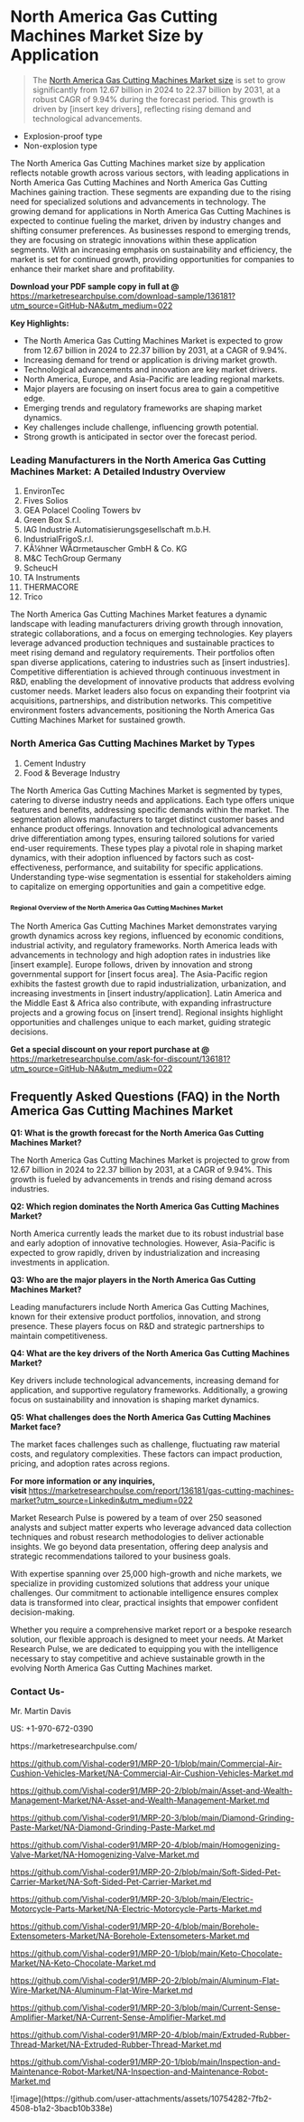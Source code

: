 <h1>North America Gas Cutting Machines Market&nbsp;Size by Application</h1><blockquote><p>The <a href="https://marketresearchpulse.com/download-sample/136181?utm_source=GitHub-NA&amp;utm_medium=022">North America Gas Cutting Machines Market size</a> is set to grow significantly from 12.67 billion in 2024 to 22.37 billion by 2031, at a robust CAGR of 9.94% during the forecast period. This growth is driven by [insert key drivers], reflecting rising demand and technological advancements.</p></blockquote><ul><li>Explosion-proof type<li> Non-explosion type</li></ul><p>The North America Gas Cutting Machines market size by application reflects notable growth across various sectors, with leading applications in North America Gas Cutting Machines and North America Gas Cutting Machines gaining traction. These segments are expanding due to the rising need for specialized solutions and advancements in technology. The growing demand for applications in North America Gas Cutting Machines is expected to continue fueling the market, driven by industry changes and shifting consumer preferences. As businesses respond to emerging trends, they are focusing on strategic innovations within these application segments. With an increasing emphasis on sustainability and efficiency, the market is set for continued growth, providing opportunities for companies to enhance their market share and profitability.</p><p><strong>Download your PDF sample copy in full at @ </strong><a href="https://marketresearchpulse.com/download-sample/136181?utm_source=GitHub-NA&amp;utm_medium=022">https://marketresearchpulse.com/download-sample/136181?utm_source=GitHub-NA&amp;utm_medium=022</a></p><p><strong>Key Highlights: </strong></p><ul><li>The North America Gas Cutting Machines Market is expected to grow from 12.67 billion in 2024 to 22.37 billion by 2031, at a CAGR of 9.94%.</li><li>Increasing demand for trend or application is driving market growth.</li><li>Technological advancements and innovation are key market drivers.</li><li>North America, Europe, and Asia-Pacific are leading regional markets.</li><li>Major players are focusing on insert focus area to gain a competitive edge.</li><li>Emerging trends and regulatory frameworks are shaping market dynamics.</li><li>Key challenges include challenge, influencing growth potential.</li><li>Strong growth is anticipated in sector over the forecast period.</li></ul><h3>Leading Manufacturers in the North America Gas Cutting Machines Market: A Detailed Industry Overview</h3><ol><li>EnvironTec</li><li>Fives Solios</li><li>GEA Polacel Cooling Towers bv</li><li>Green Box S.r.l.</li><li>IAG Industrie Automatisierungsgesellschaft m.b.H.</li><li>IndustrialFrigoS.r.l.</li><li>KÃ¼hner WÃ¤rmetauscher GmbH & Co. KG</li><li>M&C TechGroup Germany</li><li>ScheucH</li><li>TA Instruments</li><li>THERMACORE</li><li>Trico</li></ol><div class="flex max-w-full flex-col flex-grow"><div class="min-h-8 text-message flex w-full flex-col items-end gap-2 whitespace-normal break-words [.text-message+&amp;]:mt-5" dir="auto" data-message-author-role="assistant" data-message-id="fd8432e4-4910-450d-b182-61b7bfb0a01f" data-message-model-slug="gpt-4o"><div class="flex w-full flex-col gap-1 empty:hidden first:pt-[3px]"><div class="markdown prose w-full break-words dark:prose-invert light"><p>The North America Gas Cutting Machines Market features a dynamic landscape with leading manufacturers driving growth through innovation, strategic collaborations, and a focus on emerging technologies. Key players leverage advanced production techniques and sustainable practices to meet rising demand and regulatory requirements. Their portfolios often span diverse applications, catering to industries such as [insert industries]. Competitive differentiation is achieved through continuous investment in R&amp;D, enabling the development of innovative products that address evolving customer needs. Market leaders also focus on expanding their footprint via acquisitions, partnerships, and distribution networks. This competitive environment fosters advancements, positioning the North America Gas Cutting Machines Market for sustained growth.</p></div></div></div></div><h3>North America Gas Cutting Machines Market by Types</h3><ol><li>Cement Industry<li> Food & Beverage Industry</li></ol><div class="flex max-w-full flex-col flex-grow"><div class="min-h-8 text-message flex w-full flex-col items-end gap-2 whitespace-normal break-words [.text-message+&amp;]:mt-5" dir="auto" data-message-author-role="assistant" data-message-id="084470be-0bb7-4664-bddf-5156b4f41249" data-message-model-slug="gpt-4o-mini"><div class="flex w-full flex-col gap-1 empty:hidden first:pt-[3px]"><div class="markdown prose w-full break-words dark:prose-invert light"><p>The North America Gas Cutting Machines Market is segmented by types, catering to diverse industry needs and applications. Each type offers unique features and benefits, addressing specific demands within the market. The segmentation allows manufacturers to target distinct customer bases and enhance product offerings. Innovation and technological advancements drive differentiation among types, ensuring tailored solutions for varied end-user requirements. These types play a pivotal role in shaping market dynamics, with their adoption influenced by factors such as cost-effectiveness, performance, and suitability for specific applications. Understanding type-wise segmentation is essential for stakeholders aiming to capitalize on emerging opportunities and gain a competitive edge.</p></div></div></div></div><h3><span style="font-size: 11px;">Regional Overview of the North America Gas Cutting Machines Market</span></h3><div class="flex max-w-full flex-col flex-grow"><div class="min-h-8 text-message flex w-full flex-col items-end gap-2 whitespace-normal break-words [.text-message+&amp;]:mt-5" dir="auto" data-message-author-role="assistant" data-message-id="e9038762-ce64-4e30-91c9-9bd413514231" data-message-model-slug="gpt-4o-mini"><div class="flex w-full flex-col gap-1 empty:hidden first:pt-[3px]"><div class="markdown prose w-full break-words dark:prose-invert light"><p>The North America Gas Cutting Machines Market demonstrates varying growth dynamics across key regions, influenced by economic conditions, industrial activity, and regulatory frameworks. North America leads with advancements in technology and high adoption rates in industries like [insert example]. Europe follows, driven by innovation and strong governmental support for [insert focus area]. The Asia-Pacific region exhibits the fastest growth due to rapid industrialization, urbanization, and increasing investments in [insert industry/application]. Latin America and the Middle East &amp; Africa also contribute, with expanding infrastructure projects and a growing focus on [insert trend]. Regional insights highlight opportunities and challenges unique to each market, guiding strategic decisions.</p></div></div></div></div><p><strong>Get a special discount on your report purchase at @ </strong><a href="https://marketresearchpulse.com/ask-for-discount/136181?utm_source=GitHub-NA&amp;utm_medium=022">https://marketresearchpulse.com/ask-for-discount/136181?utm_source=GitHub-NA&amp;utm_medium=022</a></p><h2>Frequently Asked Questions (FAQ) in the North America Gas Cutting Machines Market</h2><p><strong>Q1: What is the growth forecast for the North America Gas Cutting Machines Market?</strong></p><p>The North America Gas Cutting Machines Market is projected to grow from 12.67 billion in 2024 to 22.37 billion by 2031, at a CAGR of 9.94%. This growth is fueled by advancements in trends and rising demand across industries.</p><p><strong>Q2: Which region dominates the North America Gas Cutting Machines Market?</strong></p><p>North America currently leads the market due to its robust industrial base and early adoption of innovative technologies. However, Asia-Pacific is expected to grow rapidly, driven by industrialization and increasing investments in application.</p><p><strong>Q3: Who are the major players in the North America Gas Cutting Machines Market?</strong></p><p>Leading manufacturers include North America Gas Cutting Machines, known for their extensive product portfolios, innovation, and strong presence. These players focus on R&amp;D and strategic partnerships to maintain competitiveness.</p><p><strong>Q4: What are the key drivers of the North America Gas Cutting Machines Market?</strong></p><p>Key drivers include technological advancements, increasing demand for application, and supportive regulatory frameworks. Additionally, a growing focus on sustainability and innovation is shaping market dynamics.</p><p><strong>Q5: What challenges does the North America Gas Cutting Machines Market face?</strong></p><p>The market faces challenges such as challenge, fluctuating raw material costs, and regulatory complexities. These factors can impact production, pricing, and adoption rates across regions.</p><p><strong>For more information or any inquiries, visit&nbsp;</strong><a href="https://marketresearchpulse.com/report/136181/gas-cutting-machines-market?utm_source=Linkedin&utm_medium=022">https://marketresearchpulse.com/report/136181/gas-cutting-machines-market?utm_source=Linkedin&utm_medium=022</a></p><p>Market Research Pulse is powered by a team of over 250 seasoned analysts and subject matter experts who leverage advanced data collection techniques and robust research methodologies to deliver actionable insights. We go beyond data presentation, offering deep analysis and strategic recommendations tailored to your business goals.</p><p>With expertise spanning over 25,000 high-growth and niche markets, we specialize in providing customized solutions that address your unique challenges. Our commitment to actionable intelligence ensures complex data is transformed into clear, practical insights that empower confident decision-making.</p><p>Whether you require a comprehensive market report or a bespoke research solution, our flexible approach is designed to meet your needs. At Market Research Pulse, we are dedicated to equipping you with the intelligence necessary to stay competitive and achieve sustainable growth in the evolving North America Gas Cutting Machines market.</p><h3><strong>Contact Us-</strong></h3><p>Mr. Martin Davis</p><p>US: +1-970-672-0390</p><p>https://marketresearchpulse.com/</p><p><a href="https://github.com/Vishal-coder91/MRP-20-1/blob/main/Commercial-Air-Cushion-Vehicles-Market/NA-Commercial-Air-Cushion-Vehicles-Market.md">https://github.com/Vishal-coder91/MRP-20-1/blob/main/Commercial-Air-Cushion-Vehicles-Market/NA-Commercial-Air-Cushion-Vehicles-Market.md</a></p><p><a href="https://github.com/Vishal-coder91/MRP-20-2/blob/main/Asset-and-Wealth-Management-Market/NA-Asset-and-Wealth-Management-Market.md">https://github.com/Vishal-coder91/MRP-20-2/blob/main/Asset-and-Wealth-Management-Market/NA-Asset-and-Wealth-Management-Market.md</a></p><p><a href="https://github.com/Vishal-coder91/MRP-20-3/blob/main/Diamond-Grinding-Paste-Market/NA-Diamond-Grinding-Paste-Market.md">https://github.com/Vishal-coder91/MRP-20-3/blob/main/Diamond-Grinding-Paste-Market/NA-Diamond-Grinding-Paste-Market.md</a></p><p><a href="https://github.com/Vishal-coder91/MRP-20-4/blob/main/Homogenizing-Valve-Market/NA-Homogenizing-Valve-Market.md">https://github.com/Vishal-coder91/MRP-20-4/blob/main/Homogenizing-Valve-Market/NA-Homogenizing-Valve-Market.md</a></p><p><a href="https://github.com/Vishal-coder91/MRP-20-2/blob/main/Soft-Sided-Pet-Carrier-Market/NA-Soft-Sided-Pet-Carrier-Market.md">https://github.com/Vishal-coder91/MRP-20-2/blob/main/Soft-Sided-Pet-Carrier-Market/NA-Soft-Sided-Pet-Carrier-Market.md</a></p><p><a href="https://github.com/Vishal-coder91/MRP-20-3/blob/main/Electric-Motorcycle-Parts-Market/NA-Electric-Motorcycle-Parts-Market.md">https://github.com/Vishal-coder91/MRP-20-3/blob/main/Electric-Motorcycle-Parts-Market/NA-Electric-Motorcycle-Parts-Market.md</a></p><p><a href="https://github.com/Vishal-coder91/MRP-20-4/blob/main/Borehole-Extensometers-Market/NA-Borehole-Extensometers-Market.md">https://github.com/Vishal-coder91/MRP-20-4/blob/main/Borehole-Extensometers-Market/NA-Borehole-Extensometers-Market.md</a></p><p><a href="https://github.com/Vishal-coder91/MRP-20-1/blob/main/Keto-Chocolate-Market/NA-Keto-Chocolate-Market.md">https://github.com/Vishal-coder91/MRP-20-1/blob/main/Keto-Chocolate-Market/NA-Keto-Chocolate-Market.md</a></p><p><a href="https://github.com/Vishal-coder91/MRP-20-2/blob/main/Aluminum-Flat-Wire-Market/NA-Aluminum-Flat-Wire-Market.md">https://github.com/Vishal-coder91/MRP-20-2/blob/main/Aluminum-Flat-Wire-Market/NA-Aluminum-Flat-Wire-Market.md</a></p><p><a href="https://github.com/Vishal-coder91/MRP-20-3/blob/main/Current-Sense-Amplifier-Market/NA-Current-Sense-Amplifier-Market.md">https://github.com/Vishal-coder91/MRP-20-3/blob/main/Current-Sense-Amplifier-Market/NA-Current-Sense-Amplifier-Market.md</a></p><p><a href="https://github.com/Vishal-coder91/MRP-20-4/blob/main/Extruded-Rubber-Thread-Market/NA-Extruded-Rubber-Thread-Market.md">https://github.com/Vishal-coder91/MRP-20-4/blob/main/Extruded-Rubber-Thread-Market/NA-Extruded-Rubber-Thread-Market.md</a></p><p><a href="https://github.com/Vishal-coder91/MRP-20-1/blob/main/Inspection-and-Maintenance-Robot-Market/NA-Inspection-and-Maintenance-Robot-Market.md">https://github.com/Vishal-coder91/MRP-20-1/blob/main/Inspection-and-Maintenance-Robot-Market/NA-Inspection-and-Maintenance-Robot-Market.md</a></p>
![image](https://github.com/user-attachments/assets/10754282-7fb2-4508-b1a2-3bacb10b338e)
